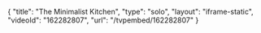 {
    "title": "The Minimalist Kitchen",
    "type": "solo",
    "layout": "iframe-static",
    "videoId": "162282807",
    "url": "\/tvpembed\/162282807"
}